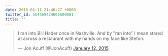 ```yaml
---
date: 2015-01-11 21:46:27 +0000
twitter_id: 554469424665600001
title: ''
---
```


<blockquote class="twitter-tweet"><p lang="en" dir="ltr">I ran into Bill Hader once in Nashville. And by &quot;ran into&quot; I mean stared at across a restaurant with my hands on my face like Stefon.</p>&mdash; Jon Acuff (@JonAcuff) <a href="https://twitter.com/JonAcuff/status/554465348880064512?ref_src=twsrc%5Etfw">January 12, 2015</a></blockquote>
<script async src="https://platform.twitter.com/widgets.js" charset="utf-8"></script>
